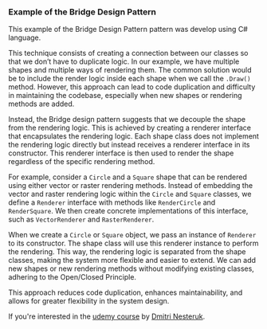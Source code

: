 ### Example of the Bridge Design Pattern

This example of the Bridge Design Pattern pattern was develop using C# language.

This technique consists of creating a connection between our classes so that we don’t have to duplicate logic. In our example, we have multiple shapes and multiple ways of rendering them. The common solution would be to include the render logic inside each shape when we call the `.Draw()` method. However, this approach can lead to code duplication and difficulty in maintaining the codebase, especially when new shapes or rendering methods are added.

Instead, the Bridge design pattern suggests that we decouple the shape from the rendering logic. This is achieved by creating a renderer interface that encapsulates the rendering logic. Each shape class does not implement the rendering logic directly but instead receives a renderer interface in its constructor. This renderer interface is then used to render the shape regardless of the specific rendering method.

For example, consider a `Circle` and a `Square` shape that can be rendered using either vector or raster rendering methods. Instead of embedding the vector and raster rendering logic within the `Circle` and `Square` classes, we define a `Renderer` interface with methods like `RenderCircle` and `RenderSquare`. We then create concrete implementations of this interface, such as `VectorRenderer` and `RasterRenderer`.

When we create a `Circle` or `Square` object, we pass an instance of `Renderer` to its constructor. The shape class will use this renderer instance to perform the rendering. This way, the rendering logic is separated from the shape classes, making the system more flexible and easier to extend. We can add new shapes or new rendering methods without modifying existing classes, adhering to the Open/Closed Principle.

This approach reduces code duplication, enhances maintainability, and allows for greater flexibility in the system design.

If you're interested in the [udemy course](https://www.udemy.com/course/design-patterns-csharp-dotnet) by [Dmitri Nesteruk](https://www.udemy.com/user/dmitrinesteruk/).
